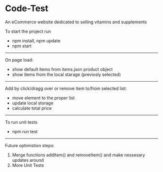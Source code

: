# Code-Test
An eCommerce website dedicated to selling vitamins and supplements

To start the project run
- npm install, npm update
- npm start

----

On page load:
- show default items from items.json product object
- show items from the local starage (previosly selected)

-----

Add by click/dragg over or remove item to/from selected list:
- move element to the proper list
- update local storage
- calculate total price

-----

To run unit tests
- npm run test

-----

Future optimistion steps:

1. Merge functions addItem() and removeItem() and make nessesary updates around
2. More Unit Tests